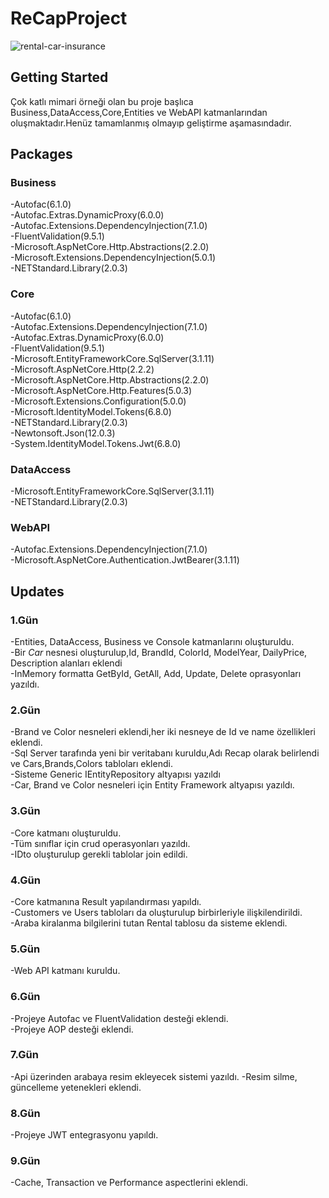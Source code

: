 
# ReCapProject

![rental-car-insurance](https://user-images.githubusercontent.com/77458312/108398371-fb48a600-7229-11eb-8366-96c0e4c6f1fb.png)

## Getting Started

Çok katlı mimari örneği olan bu proje başlıca Business,DataAccess,Core,Entities ve WebAPI katmanlarından oluşmaktadır.Henüz tamamlanmış olmayıp geliştirme aşamasındadır.

## Packages

### Business
-Autofac(6.1.0)<br/>
-Autofac.Extras.DynamicProxy(6.0.0)<br/>
-Autofac.Extensions.DependencyInjection(7.1.0)<br/>
-FluentValidation(9.5.1)<br/>
-Microsoft.AspNetCore.Http.Abstractions(2.2.0)<br/>
-Microsoft.Extensions.DependencyInjection(5.0.1)<br/>
-NETStandard.Library(2.0.3)<br/>

### Core
-Autofac(6.1.0)<br/>
-Autofac.Extensions.DependencyInjection(7.1.0)<br/>
-Autofac.Extras.DynamicProxy(6.0.0)<br/>
-FluentValidation(9.5.1)<br/>
-Microsoft.EntityFrameworkCore.SqlServer(3.1.11)<br/>
-Microsoft.AspNetCore.Http(2.2.2)<br/>
-Microsoft.AspNetCore.Http.Abstractions(2.2.0)<br/>
-Microsoft.AspNetCore.Http.Features(5.0.3)<br/>
-Microsoft.Extensions.Configuration(5.0.0)<br/>
-Microsoft.IdentityModel.Tokens(6.8.0)<br/>
-NETStandard.Library(2.0.3)<br/>
-Newtonsoft.Json(12.0.3)<br/>
-System.IdentityModel.Tokens.Jwt(6.8.0)<br/>

### DataAccess
-Microsoft.EntityFrameworkCore.SqlServer(3.1.11)<br/>
-NETStandard.Library(2.0.3)<br/>

### WebAPI
-Autofac.Extensions.DependencyInjection(7.1.0)<br/>
-Microsoft.AspNetCore.Authentication.JwtBearer(3.1.11)<br/>

## Updates

### 1.Gün
-Entities, DataAccess, Business ve Console katmanlarını oluşturuldu. <br/>
-Bir *Car* nesnesi oluşturulup,Id, BrandId, ColorId, ModelYear, DailyPrice, Description alanları eklendi <br/>
-InMemory formatta GetById, GetAll, Add, Update, Delete oprasyonları yazıldı. <br/>

### 2.Gün
-Brand ve Color nesneleri eklendi,her iki nesneye de Id ve name özellikleri eklendi.<br/>
-Sql Server tarafında yeni bir veritabanı kuruldu,Adı Recap olarak belirlendi ve Cars,Brands,Colors tabloları eklendi.<br/>
-Sisteme Generic IEntityRepository altyapısı yazıldı<br/>
-Car, Brand ve Color nesneleri için Entity Framework altyapısı yazıldı.<br/>

### 3.Gün
-Core katmanı oluşturuldu.<br/>
-Tüm sınıflar için crud operasyonları yazıldı.<br/>
-IDto oluşturulup gerekli tablolar join edildi.<br/>

### 4.Gün
-Core katmanına Result yapılandırması yapıldı.<br/> 
-Customers ve Users tabloları da oluşturulup birbirleriyle ilişkilendirildi.<br/> 
-Araba kiralanma bilgilerini tutan Rental tablosu da sisteme eklendi.<br/> 

### 5.Gün 
-Web API katmanı kuruldu.

### 6.Gün
-Projeye Autofac ve FluentValidation desteği eklendi.<br/> 
-Projeye AOP desteği eklendi.<br/> 

### 7.Gün
-Api üzerinden arabaya resim ekleyecek sistemi yazıldı.
-Resim silme, güncelleme yetenekleri eklendi.

### 8.Gün
-Projeye JWT entegrasyonu yapıldı.

### 9.Gün
-Cache, Transaction ve Performance aspectlerini eklendi.




